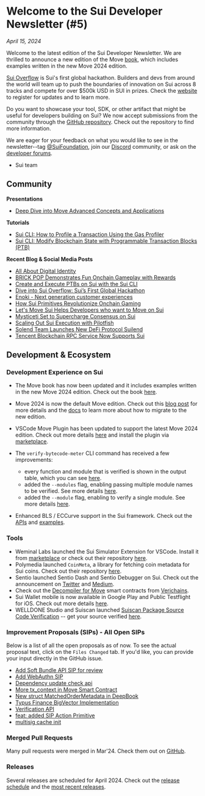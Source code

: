 # Welcome to the Sui Developer Newsletter (#5)

_April 15, 2024_

Welcome to the latest edition of the Sui Developer Newsletter.
We are thrilled to announce a new edition of the Move [book](https://move-book.com), which includes examples written in the new Move 2024 edition.

[Sui Overflow](https://sui.io/overflow) is Sui's first global hackathon. Builders and devs from around the world will team up to push the boundaries of innovation on Sui across 8 tracks and compete for over $500k USD in SUI in prizes. Check the [website](https://sui.io/overflow) to register for updates and to learn more.

Do you want to showcase your tool, SDK, or other artifact that might be useful for developers building on Sui? We now accept submissions from the community through the [GitHub repository](https://github.com/MystenLabs/sui-dev-newsletter/). Check out the repository to find more information.

We are eager for your feedback on what you would like to see in the newsletter--tag [@SuiFoundation](https://twitter.com/@SuiFoundation), join our [Discord](https://discord.gg/sui) community, or ask on the [developer forums](https://forums.sui.io/).

- Sui team

## Community

**Presentations**

- [Deep Dive into Move Advanced Concepts and Applications](https://www.youtube.com/watch?v=jRWwlZHNiKU)

**Tutorials**

- [Sui CLI: How to Profile a Transaction Using the Gas Profiler ](https://www.youtube.com/watch?v=UhkaIiD4XHg)
- [Sui CLI: Modify Blockchain State with Programmable Transaction Blocks (PTB)](https://www.youtube.com/watch?v=C7GmeL3cs4o)

**Recent Blog & Social Media Posts**

- [All About Digital Identity](https://blog.sui.io/digital-decentralized-identity-explained/)
- [BRICK POP Demonstrates Fun Onchain Gameplay with Rewards](https://blog.sui.io/onbuff-brickpop-onchain-game/)
- [Create and Execute PTBs on Sui with the Sui CLI](https://blog.sui.io/write-programmable-transaction-blocks-command-line-interface/)
- [Dive into Sui Overflow: Sui’s First Global Hackathon](https://blog.sui.io/diving-into-sui-overflow/)
- [Enoki - Next generation customer experiences](https://mystenlabs.com/blog/enoki-next-generation-customer-experiences/)
- [How Sui Primitives Revolutionize Onchain Gaming](https://blog.sui.io/sui-primitives-revolutionize-onchain-gaming/)
- [Let's Move Sui Helps Developers who want to Move on Sui](https://blog.sui.io/lets-move-sui-launches/)
- [Mysticeti Set to Supercharge Consensus on Sui](https://blog.sui.io/mysticeti-consensus-reduce-latency/)
- [Scaling Out Sui Execution with Pilotfish](https://blog.sui.io/pilotfish-execution-scalability-blockchain/)
- [Solend Team Launches New DeFi Protocol Suilend](https://blog.sui.io/solend-lending-protocol-suilend-launch/)
- [Tencent Blockchain RPC Service Now Supports Sui](https://blog.sui.io/tencent-cloud-blockchain-rpc/)

## Development & Ecosystem

### Development Experience on Sui

- The Move book has now been updated and it includes examples written in the new Move 2024 edition. Check out the book [here](https://move-book.com/index.html).
- Move 2024 is now the default Move edition. Check out this [blog post](https://blog.sui.io/move-2024-migration-guide/) for more details and the [docs](https://docs.sui.io/guides/developer/advanced/move-2024-migration) to learn more about how to migrate to the new edition.
- VSCode Move Plugin has been updated to support the latest Move 2024 edition. Check out more details [here](https://forums.sui.io/t/move-2024-ide-support/45449) and install the plugin via [marketplace](https://marketplace.visualstudio.com/items?itemName=mysten.move).
- The `verify-bytecode-meter` CLI command has received a few improvements:

  - every function and module that is verified is shown in the output table, which you can see [here](https://github.com/MystenLabs/sui/pull/16963).
  - added the `--modules` flag, enabling passing multiple module names to be verified. See more details [here](https://github.com/MystenLabs/sui/pull/16966).
  - added the `--module` flag, enabling to verify a single module. See more details [here](https://github.com/MystenLabs/sui/pull/16899).

- Enhanced BLS / ECCurve support in the Sui framework. Check out the [APIs](https://github.com/MystenLabs/sui/blob/main/crates/sui-framework/packages/sui-framework/sources/crypto/bls12381.move) and [examples](https://github.com/MystenLabs/sui/blob/main/sui_programmability/examples/crypto/sources/ec_ops.move).

### Tools

- Weminal Labs launched the Sui Simulator Extension for VSCode. Install it from [marketplace](https://marketplace.visualstudio.com/items?itemName=weminal-labs.sui-simulator-vscode) or check out their repository [here](https://github.com/Weminal-labs/sui-simulator-vscode).
- Polymedia launched `CoinMeta`, a library for fetching coin metadata for Sui coins. Check out their repository [here](https://github.com/juzybits/polymedia-coinmeta).
- Sentio launched Sentio Dash and Sentio Debugger on Sui. Check out the announcement on [Twitter](https://twitter.com/sentioxyz/status/1778698440576213478) and [Medium](https://sentioxyz.medium.com/launch-of-sentio-dash-and-debugger-on-sui-01c82dfa8583).
- Check out the [Decompiler for Move](https://github.com/verichains/revela) smart contracts from [Verichains](https://www.verichains.io/).
- Sui Wallet mobile is now available in Google Play and Public Testflight for iOS. Check out more details [here](https://suiwallet.com/).
- WELLDONE Studio and Suiscan launched [Suiscan Package Source Code Verification](https://twitter.com/suiscanofficial/status/1775931534878621737) -- get your source verified [here](https://suiscan.xyz/mainnet/package-verification).

### Improvement Proposals (SIPs) - All Open SIPs

Below is a list of all the open proposals as of now. To see the actual proposal text, click on the `Files Changed` tab. If you'd like, you can provide your input directly in the GitHub issue.

- [Add Soft Bundle API SIP for review](https://github.com/sui-foundation/sips/pull/19)
- [Add WebAuthn SIP](https://github.com/sui-foundation/sips/pull/9)
- [Dependency update check api](https://github.com/sui-foundation/sips/pull/18)
- [More tx_context in Move Smart Contract](https://github.com/sui-foundation/sips/pull/16)
- [New struct MatchedOrderMetadata in DeepBook](https://github.com/sui-foundation/sips/pull/14)
- [Typus Finance BigVector Implementation](https://github.com/sui-foundation/sips/pull/13)
- [Verification API](https://github.com/sui-foundation/sips/pull/17)
- [feat: added SIP Action Primitive](https://github.com/sui-foundation/sips/pull/11)
- [multisig cache init](https://github.com/sui-foundation/sips/pull/10)

### Merged Pull Requests

Many pull requests were merged in Mar'24. Check them out on [GitHub](https://github.com/search?q=is%3Apr+-author%3Aapp%2Fsui-merge-bot+org%3Amystenlabs+repo%3Asui+is%3Amerged+merged%3A2024-03-01..2024-03-31&type=pullrequests).

### Releases

Several releases are scheduled for April 2024. Check out the [release schedule](https://sui.io/networkinfo) and the [most recent releases](https://github.com/MystenLabs/sui/releases).
